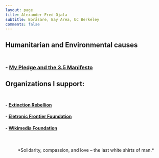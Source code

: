 ```yaml
---
layout: page
title: Alexander Fred-Ojala
subtitle: Boråsare, Bay Area, UC Berkeley
comments: false
---
```


## Humanitarian and Environmental causes<br><br>
### - **[My Pledge and the 3.5 Manifesto](alex.fo/pledge.txt)**



## Organizations I support:<br><br>
#### - **[Extinction Rebellion](https://rebellion.earth/)**
#### - **[Eletronic Frontier Foundation](https://www.eff.org/)**
#### - **[Wikimedia Foundation](https://www.wikimedia.org/)**

<br>
<br>

<center>*Solidarity, compassion, and love – the last white shirts of man.*</center>
